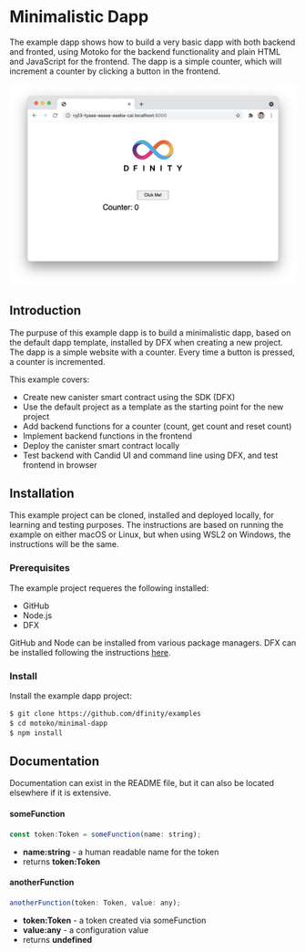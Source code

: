 # Minimalistic Dapp
The example dapp shows how to build a very basic dapp with both backend and fronted, using Motoko for the backend functionality and plain HTML and JavaScript for the frontend. The dapp is a simple counter, which will increment a counter by clicking a button in the frontend. 

![Counter Frontend](images/frontend.png)

## Introduction
The purpuse of this example dapp is to build a minimalistic dapp, based on the default dapp template, installed by DFX when creating a new project. The dapp is a simple website with a counter. Every time a button is pressed, a counter is incremented. 

This example covers:

- Create new canister smart contract using the SDK (DFX)
- Use the default project as a template as the starting point for the new project
- Add backend functions for a counter (count, get count and reset count)
- Implement backend functions in the frontend
- Deploy the canister smart contract locally
- Test backend with Candid UI and command line using DFX, and test frontend in browser 




## Installation
This example project can be cloned, installed and deployed locally, for learning and testing purposes. The instructions are based on running the example on either macOS or Linux, but when using WSL2 on Windows, the instructions will be the same.

### Prerequisites
The example project requeres the following installed:

- GitHub
- Node.js
- DFX 

GitHub and Node can be installed from various package managers. DFX can be installed following the instructions [here](https://smartcontracts.org/docs/quickstart/local-quickstart.html#download-and-install).

### Install
Install the example dapp project:

```bash
$ git clone https://github.com/dfinity/examples
$ cd motoko/minimal-dapp
$ npm install
```


## Documentation
Documentation can exist in the README file, but it can also be located elsewhere if it is extensive. 

#### someFunction
```javascript
const token:Token = someFunction(name: string);
```
- **name:string** - a human readable name for the token
- returns **token:Token**

#### anotherFunction
```javascript
anotherFunction(token: Token, value: any);
```
- **token:Token** - a token created via someFunction
- **value:any** - a configuration value
- returns **undefined**

